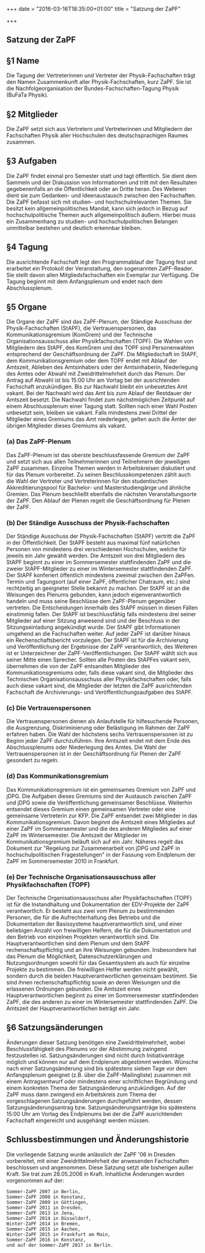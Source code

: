 +++
date = "2016-03-16T18:35:00+01:00"
title = "Satzung der ZaPF"

+++

## Satzung der ZaPF

## §1 Name

Die Tagung der Vertreterinnen und Vertreter der Physik-Fachschaften trägt den Namen Zusammenkunft aller Physik-Fachschaften, kurz ZaPF. Sie ist die Nachfolgeorganisation der Bundes-Fachschaften-Tagung Physik (BuFaTa Physik).

## §2 Mitglieder

Die ZaPF setzt sich aus Vertretern und Vertreterinnen und Mitgliedern der Fachschaften Physik aller Hochschulen des deutschsprachigen Raumes zusammen.

## §3 Aufgaben

Die ZaPF findet einmal pro Semester statt und tagt öffentlich. Sie dient dem Sammeln und der Diskussion von Informationen und tritt mit den Resultaten gegebenenfalls an die Öffentlichkeit oder an Dritte heran. Des Weiteren dient sie zum Gedanken- und Ideenaustausch zwischen den Fachschaften. Die ZaPF befasst sich mit studien- und hochschulrelevanten Themen. Sie besitzt kein allgemeinpolitisches Mandat, kann sich jedoch in Bezug auf hochschulpolitische Themen auch allgemeinpolitisch äußern. Hierbei muss ein Zusammenhang zu studien- und hochschulpolitischen Belangen unmittelbar bestehen und deutlich erkennbar bleiben.

## §4 Tagung

Die ausrichtende Fachschaft legt den Programmablauf der Tagung fest und erarbeitet ein Protokoll der Veranstaltung, den sogenannten ZaPF-Reader. Sie stellt davon allen Mitgliedsfachschaften ein Exemplar zur Verfügung. Die Tagung beginnt mit dem Anfangsplenum und endet nach dem Abschlussplenum.

## §5 Organe

Die Organe der ZaPF sind das ZaPF-Plenum, der Ständige Ausschuss der Physik-Fachschaften (StAPF), die Vertrauenspersonen, das Kommunikationsgremium (KomGrem) und der Technische Organisationsausschuss aller Physikfachschaften (TOPF). Die Wahlen von Mitgliedern des StAPF, des KomGrem und des TOPF sind Personenwahlen entsprechend der Geschäftsordnung der ZaPF. Die Mitgliedschaft im StAPF, dem Kommunikationsgremium oder dem TOPF endet mit Ablauf der Amtszeit, Ableben des Amtsinhabers oder der Amtsinhaberin, Niederlegung des Amtes oder Abwahl mit Zweidrittelmehrheit durch das Plenum. Der Antrag auf Abwahl ist bis 15:00 Uhr am Vortag bei der ausrichtenden Fachschaft anzukündigen. Bis zur Nachwahl bleibt ein unbesetztes Amt vakant. Bei der Nachwahl wird das Amt bis zum Ablauf der Restdauer der Amtszeit besetzt. Die Nachwahl findet zum nächstmöglichen Zeitpunkt auf einem Abschlussplenum einer Tagung statt. Sollten nach einer Wahl Posten unbesetzt sein, bleiben sie vakant. Falls mindestens zwei Drittel der Mitglieder eines Gremiums das Amt niederlegen, gelten auch die Ämter der übrigen Mitglieder dieses Gremiums als vakant.

### (a) Das ZaPF-Plenum

Das ZaPF-Plenum ist das oberste beschlussfassende Gremium der ZaPF und setzt sich aus allen Teilnehmerinnen und Teilnehmern der jeweiligen ZaPF zusammen. Einzelne Themen werden in Arbeitskreisen diskutiert und für das Plenum vorbereitet. Zu seinen Beschlusskompetenzen zählt auch die Wahl der Vertreter und Vertreterinnen für den studentischen Akkreditierungspool für Bachelor- und Masterstudiengänge und ähnliche Gremien. Das Plenum beschließt ebenfalls die nächsten Veranstaltungsorte der ZaPF. Den Ablauf der Plenen regelt die Geschäftsordnung für Plenen der ZaPF.

### (b) Der Ständige Ausschuss der Physik-Fachschaften

Der Ständige Ausschuss der Physik-Fachschaften (StAPF) vertritt die ZaPF in der Öffentlichkeit. Der StAPF besteht aus maximal fünf natürlichen Personen von mindestens drei verschiedenen Hochschulen, welche für jeweils ein Jahr gewählt werden. Die Amtszeit von drei Mitgliedern des StAPF beginnt zu einer im Sommersemester stattfindenden ZaPF und die zweier StAPF-Mitglieder zu einer im Wintersemester stattfindenden ZaPF. Der StAPF konferiert öffentlich mindestens zweimal zwischen den ZaPFen. Termin und Tagungsort (auf einer ZaPF, öffentlicher Chatraum, etc.) sind rechtzeitig an geeigneter Stelle bekannt zu machen. Der StAPF ist an die Weisungen des Plenums gebunden, kann jedoch eigenverantwortlich handeln und muss seine Beschlüsse dem ZaPF-Plenum gegenüber vertreten. Die Entscheidungen innerhalb des StAPF müssen in diesen Fällen einstimmig fallen. Der StAPF ist beschlussfähig falls mindestens drei seiner Mitglieder auf einer Sitzung anwesend sind und der Beschluss in der Sitzungseinladung angekündigt wurde. Der StAPF gibt Informationen umgehend an die Fachschaften weiter. Auf jeder ZaPF ist darüber hinaus ein Rechenschaftsbericht vorzulegen. Der StAPF ist für die Archivierung und Veröffentlichung der Ergebnisse der ZaPF verantwortlich, des Weiteren ist er Unterzeichner der ZaPF-Veröffentlichungen. Der StAPF wählt sich aus seiner Mitte einen Sprecher. Sollten alle Posten des StAPFes vakant sein, übernehmen die von der ZaPF entsandten Mitglieder des Kommunikationsgremiums oder, falls diese vakant sind, die Mitglieder des Technischen Organisationsausschuss aller Physikfachschaften oder, falls auch diese vakant sind, die Mitglieder der letzten die ZaPF ausrichtenden Fachschaft die Archivierungs- und Veröffentlichungsaufgaben des StAPF.

### (c) Die Vertrauenspersonen

Die Vertrauenspersonen dienen als Anlaufstelle für hilfesuchende Personen, die Ausgrenzung, Diskriminierung oder Belästigung im Rahmen der ZaPF erfahren haben. Die Wahl der höchstens sechs Vertrauenspersonen ist zu Beginn jeder ZaPF durchzuführen. Ihre Amtszeit endet mit dem Ende des Abschlussplenums oder Niederlegung des Amtes. Die Wahl der Vertrauenspersonen ist in der Geschäftsordnung für Plenen der ZaPF gesondert zu regeln.

### (d) Das Kommunikationsgremium

Das Kommunikationsgremium ist ein gemeinsames Gremium von ZaPF und jDPG. Die Aufgaben dieses Gremiums sind der Austausch zwischen ZaPF und jDPG sowie die Veröffentlichung gemeinsamer Beschlüsse. Weiterhin entsendet dieses Gremium einen gemeinsamen Vertreter oder eine gemeinsame Vertreterin zur KFP. Die ZaPF entsendet zwei Mitglieder in das Kommunikationsgremium. Davon beginnt die Amtszeit eines Mitgliedes auf einer ZaPF im Sommersemester und die des anderen Mitgliedes auf einer ZaPF im Wintersemester. Die Amtszeit der Mitglieder im Kommunikationsgremium beläuft sich auf ein Jahr. Näheres regelt das Dokument zur "Regelung zur Zusammenarbeit von jDPG und ZaPF in hochschulpolitischen Fragestellungen" in der Fassung vom Endplenum der ZaPF im Sommersemester 2010 in Frankfurt.

### (e) Der Technische Organisationsausschuss aller Physikfachschaften (TOPF)

Der Technische Organisationsausschuss aller Physikfachschaften (TOPF) ist für die Instandhaltung und Dokumentation der EDV-Projekte der ZaPF verantwortlich. Er besteht aus zwei vom Plenum zu bestimmenden Personen, die für die Aufrechterhaltung des Betriebs und die Dokumentation der Basissysteme hauptverantwortlich sind, und einer beliebigen Anzahl von freiwilligen Helfern, die für die Dokumentation und den Betrieb von einzelnen Projekten verantwortlich sind. Die Hauptverantwortlichen sind dem Plenum und dem StAPF rechenschaftspflichtig und an ihre Weisungen gebunden. Insbesondere hat das Plenum die Möglichkeit, Datenschutzerklärungen und Nutzungsordnungen sowohl für das Gesamtsystem als auch für einzelne Projekte zu bestimmen. Die freiwilligen Helfer werden nicht gewählt, sondern durch die beiden Hauptverantwortlichen gemeinsam bestimmt. Sie sind ihnen rechenschaftspflichtig sowie an deren Weisungen und die erlassenen Ordnungen gebunden. Die Amtszeit eines Hauptverantwortlichen beginnt zu einer im Sommersemester stattfindenden ZaPF, die des anderen zu einer im Wintersemester stattfindenden ZaPF. Die Amtszeit der Hauptverantwortlichen beträgt ein Jahr.

## §6 Satzungsänderungen

Änderungen dieser Satzung benötigen eine Zweidrittelmehrheit, wobei Beschlussfähigkeit des Plenums vor der Abstimmung zwingend festzustellen ist. Satzungsänderungen sind nicht durch Initiativanträge möglich und können nur auf dem Endplenum abgestimmt werden. Wünsche nach einer Satzungsänderung sind bis spätestens sieben Tage vor dem Anfangsplenum geeignet (z.B. über die ZaPF-Mailingliste) zusammen mit einem Antragsentwurf oder mindestens einer schriftlichen Begründung und einem konkreten Thema der Satzungsänderung anzukündigen. Auf der ZaPF muss dann zwingend ein Arbeitskreis zum Thema der vorgeschlagenen Satzungsänderungen durchgeführt werden, dessen Satzungsänderungsantrag bzw. Satzungsänderungsanträge bis spätestens 15:00 Uhr am Vortag des Endplenums bei der die ZaPF ausrichtenden Fachschaft eingereicht und ausgehängt werden müssen.

## Schlussbestimmungen und Änderungshistorie

Die vorliegende Satzung wurde anlässlich der ZaPF '06 in Dresden vorbereitet, mit einer Zweidrittelmehrheit der anwesenden Fachschaften beschlossen und angenommen. Diese Satzung setzt alle bisherigen außer Kraft. Sie trat zum 28.05.2006 in Kraft. Inhaltliche Änderungen wurden vorgenommen auf der:

    Sommer-ZaPF 2007 in Berlin,
    Sommer-ZaPF 2008 in Konstanz,
    Sommer-ZaPF 2009 in Göttingen,
    Sommer-ZaPF 2011 in Dresden,
    Sommer-ZaPF 2013 in Jena,
    Sommer-ZaPF 2014 in Düsseldorf,
    Winter-ZaPF 2014 in Bremen,
    Sommer-ZaPF 2015 in Aachen,
    Winter-ZaPF 2015 in Frankfurt am Main,
    Sommer-ZaPF 2016 in Konstanz,
    und auf der Sommer-ZaPF 2017 in Berlin.

